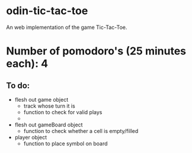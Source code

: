 # odin-tic-tac-toe
An web implementation of the game Tic-Tac-Toe.

# Number of pomodoro's (25 minutes each): 4

## To do:
- flesh out game object
  - track whose turn it is
  - function to check for valid plays
  - 
- flesh out gameBoard object
  - function to check whether a cell is empty/filled
- player object
  - function to place symbol on board